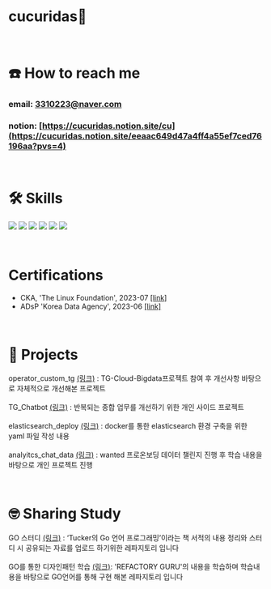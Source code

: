 # cucuridas👋


</br>

# ☎️ How to reach me
### email: 3310223@naver.com
### notion: [https://cucuridas.notion.site/cu](https://cucuridas.notion.site/eeaac649d47a4ff4a55ef7ced76196aa?pvs=4)


</br>

# 🛠 Skills
<img src="https://img.shields.io/badge/Python-3766AB?style=flat-square&logo=Python&logoColor=white"/> <img src="https://img.shields.io/badge/Elasticsearch-005571?style=flat-square&logo=elasticsearch&logoColor=white"/> <img src="https://img.shields.io/badge/Logstash-005571?style=flat-square&logo=logstash&logoColor=white"/> <img src="https://img.shields.io/badge/Beats-005571?style=flat-square&logo=beats&logoColor=white"/> <img src="https://img.shields.io/badge/Apache-airflow-017CEE?style=flat-square&logo=apacheairflow&logoColor=white"/> <img src="https://img.shields.io/badge/Docker-2496ED?style=flat-square&logo=docker&logoColor=white"/>

</br>

# Certifications  
- CKA, 'The Linux Foundation', 2023-07 [[link]](https://www.credly.com/badges/e7d7d513-736a-40a9-b24c-5a49b6d5f35e/public_url)
- ADsP 'Korea Data Agency', 2023-06 [[link]](https://cucuridas.notion.site/ADsP-5aa0e34491e64b6483c50779132cbea2?pvs=4)

</br>

# 💼 Projects
operator_custom_tg [(링크)](https://github.com/cucuridas/operator_custom_tg) : TG-Cloud-Bigdata프로젝트 참여 후 개선사항 바탕으로 자체적으로 개선해본 프로젝트 </br></br>
TG_Chatbot [(링크)](https://github.com/cucuridas/chatbot_tg) : 반복되는 종합 업무를 개선하기 위한 개인 사이드 프로젝트
</br></br>
elasticsearch_deploy [(링크)](https://github.com/cucuridas/elasticsearch_deploy) : docker를 통한 elasticsearch 환경 구축을 위한 yaml 파일 작성 내용
</br></br>
analyitcs_chat_data [(링크)](https://github.com/cucuridas/analyitcs_chat_data) : wanted 프로온보딩 데이터 챌린지 진행 후 학습 내용을 바탕으로 개인 프로젝트 진행

</br>

# 🤓 Sharing Study
GO 스터디 [(링크)](https://github.com/cucuridas/go_lang_study) : ‘Tucker의 Go 언어 프로그래밍’이라는 책 서적의 내용 정리와 스터디 시 공유되는 자료를 업로드 하기위한 레파지토리 입니다
</br></br>
GO를 통한 디자인패턴 학습 [(링크)](https://github.com/cucuridas/designpattern): 'REFACTORY GURU'의 내용을 학습하며 학습내용을 바탕으로 GO언어를 통해 구현 해본 레파지토리 입니다


